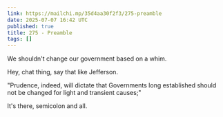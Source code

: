 ```yaml
---
link: https://mailchi.mp/35d4aa30f2f3/275-preamble
date: 2025-07-07 16:42 UTC
published: true
title: 275 - Preamble
tags: []
---
```


We shouldn't change our government based on a whim.

Hey, chat thing, say that like Jefferson.

"Prudence, indeed, will dictate that Governments long established should not be changed for light and transient causes;"

It's there, semicolon and all.
